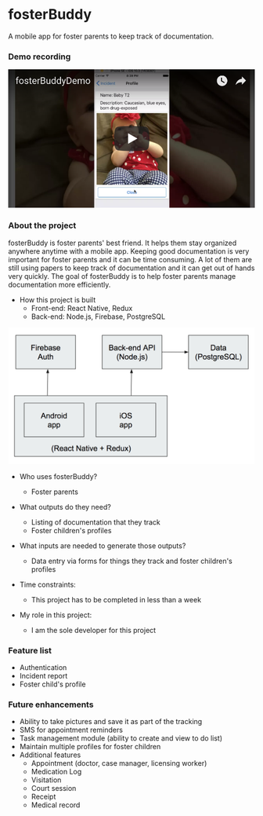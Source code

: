 # fosterBuddy
A mobile app for foster parents to keep track of documentation.

### Demo recording

[![fosterBuddy](https://github.com/lukitos/fosterBuddy/blob/master/fosterBuddy.png)](https://youtu.be/mC0os1eOcM8)

### About the project
fosterBuddy is foster parents' best friend. It helps them stay organized anywhere anytime with a mobile app. Keeping good documentation is very important for foster parents and it can be time consuming. A lot of them are still using papers to keep track of documentation and it can get out of hands very quickly. The goal of fosterBuddy is to help foster parents manage documentation more efficiently.

* How this project is built
    * Front-end: React Native, Redux
    * Back-end: Node.js, Firebase, PostgreSQL
   
[![fosterBuddy](https://github.com/lukitos/fosterBuddy/blob/master/architecture.png)](https://github.com/lukitos/fosterBuddy/blob/master/architecture.png)

* Who uses fosterBuddy?
    * Foster parents

* What outputs do they need?
    * Listing of documentation that they track
    * Foster children's profiles

* What inputs are needed to generate those outputs?
    * Data entry via forms for things they track and foster children's profiles
    
* Time constraints:
    * This project has to be completed in less than a week

* My role in this project:
    * I am the sole developer for this project

### Feature list
* Authentication
* Incident report
* Foster child's profile

### Future enhancements
* Ability to take pictures and save it as part of the tracking
* SMS for appointment reminders
* Task management module (ability to create and view to do list)
* Maintain multiple profiles for foster children
* Additional features
  * Appointment (doctor, case manager, licensing worker)
  * Medication Log
  * Visitation
  * Court session
  * Receipt
  * Medical record

